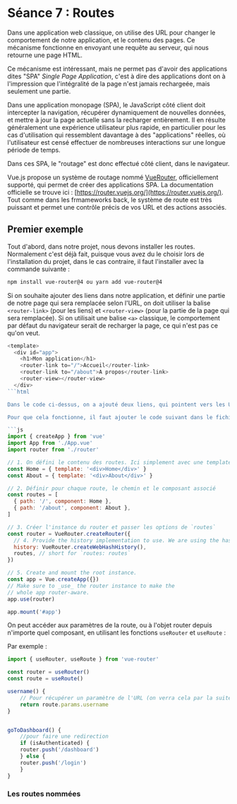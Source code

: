 # Séance 7 : Routes

Dans une application web classique, on utilise des URL pour changer le comportement de notre application, et le contenu des pages. Ce mécanisme fonctionne en envoyant une requête au serveur, qui nous retourne une page HTML.

Ce mécanisme est intéressant, mais ne permet pas d'avoir des applications dites "SPA" _Single Page Application_, c'est à dire des applications dont on à l'impression que l'intégralité de la page n'est jamais rechargeée, mais seulement une partie.

Dans une application monopage (SPA), le JavaScript côté client doit intercepter la navigation, récupérer dynamiquement de nouvelles données, et mettre à jour la page actuelle sans la recharger entièrement. Il en résulte généralement une expérience utilisateur plus rapide, en particulier pour les cas d'utilisation qui ressemblent davantage à des "applications" réelles, où l'utilisateur est censé effectuer de nombreuses interactions sur une longue période de temps.

Dans ces SPA, le "routage" est donc effectué côté client, dans le navigateur.

Vue.js propose un système de routage nommé [VueRouter](https://github.com/vuejs/router), officiellement supporté, qui permet de créer des applications SPA. La documentation officielle se trouve ici : [https://router.vuejs.org/](https://router.vuejs.org/). Tout comme dans les frmameworks back, le système de route est très puissant et permet une contrôle précis de vos URL et des actions associés.

## Premier exemple

Tout d'abord, dans notre projet, nous devons installer les routes. Normalement c'est déjà fait, puisque vous avez du le choisir lors de l'installation du projet, dans le cas contraire, il faut l'installer avec la commande suivante :

```bash
npm install vue-router@4 ou yarn add vue-router@4
```

Si on souhaite ajouter des liens dans notre application, et définir une partie de notre page qui sera remplacée selon l'URL, on doit utiliser la balise `<router-link>` (pour les liens) et `<router-view>` (pour la partie de la page qui sera remplacée). Si on utilisait une balise `<a>` classique, le comportement par défaut du navigateur serait de recharger la page, ce qui n'est pas ce qu'on veut.

````javascript
<template>
  <div id="app">
    <h1>Mon application</h1>
    <router-link to="/">Accueil</router-link>
    <router-link to="/about">A propos</router-link>
    <router-view></router-view>
  </div>
```html

Dans le code ci-dessus, on a ajouté deux liens, qui pointent vers les URL `/` et `/about`. On a également ajouté une balise `<router-view>`, qui sera remplacée par le contenu de la page correspondant à l'URL.

Pour que cela fonctionne, il faut ajouter le code suivant dans le fichier `src/main.js` (attention certaines parties sont déjà présentes) :

```js
import { createApp } from 'vue'
import App from './App.vue'
import router from './router'

// 1. On défini le contenu des routes. Ici simplement avec une template basique, mais on pourrait importer des composants.
const Home = { template: '<div>Home</div>' }
const About = { template: '<div>About</div>' }

// 2. Définir pour chaque route, le chemin et le composant associé
const routes = [
  { path: '/', component: Home },
  { path: '/about', component: About },
]

// 3. Créer l'instance du router et passer les options de `routes`
const router = VueRouter.createRouter({
  // 4. Provide the history implementation to use. We are using the hash history for simplicity here.
  history: VueRouter.createWebHashHistory(),
  routes, // short for `routes: routes`
})

// 5. Create and mount the root instance.
const app = Vue.createApp({})
// Make sure to _use_ the router instance to make the
// whole app router-aware.
app.use(router)

app.mount('#app')
````

On peut accéder aux paramètres de la route, ou à l'objet router depuis n'importe quel composant, en utilisant les fonctions `useRouter` et `useRoute` :

Par exemple :

```js
import { useRouter, useRoute } from 'vue-router'

const router = useRouter()
const route = useRoute()

username() {
    // Pour récupérer un paramètre de l'URL (on verra cela par la suite)
    return route.params.username
}


goToDashboard() {
    //pour faire une redirection
    if (isAuthenticated) {
    router.push('/dashboard')
    } else {
    router.push('/login')
    }
}
```

### Les routes nommées

